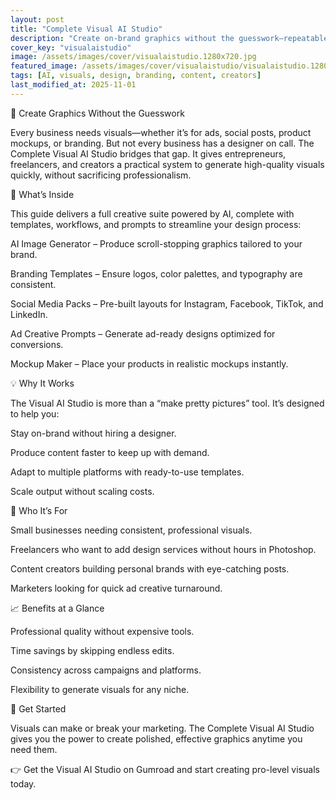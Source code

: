 ```yaml
---
layout: post
title: "Complete Visual AI Studio"
description: "Create on-brand graphics without the guesswork—repeatable prompts, remixing, and export-ready assets."
cover_key: "visualaistudio"
image: /assets/images/cover/visualaistudio.1280x720.jpg
featured_image: /assets/images/cover/visualaistudio/visualaistudio.1280x720.jpg
tags: [AI, visuals, design, branding, content, creators]
last_modified_at: 2025-11-01
---
```


🎨 Create Graphics Without the Guesswork

Every business needs visuals—whether it’s for ads, social posts, product mockups, or branding. But not every business has a designer on call. The Complete Visual AI Studio bridges that gap. It gives entrepreneurs, freelancers, and creators a practical system to generate high-quality visuals quickly, without sacrificing professionalism.

🎯 What’s Inside

This guide delivers a full creative suite powered by AI, complete with templates, workflows, and prompts to streamline your design process:

AI Image Generator – Produce scroll-stopping graphics tailored to your brand.

Branding Templates – Ensure logos, color palettes, and typography are consistent.

Social Media Packs – Pre-built layouts for Instagram, Facebook, TikTok, and LinkedIn.

Ad Creative Prompts – Generate ad-ready designs optimized for conversions.

Mockup Maker – Place your products in realistic mockups instantly.

💡 Why It Works

The Visual AI Studio is more than a “make pretty pictures” tool. It’s designed to help you:

Stay on-brand without hiring a designer.

Produce content faster to keep up with demand.

Adapt to multiple platforms with ready-to-use templates.

Scale output without scaling costs.

🚀 Who It’s For

Small businesses needing consistent, professional visuals.

Freelancers who want to add design services without hours in Photoshop.

Content creators building personal brands with eye-catching posts.

Marketers looking for quick ad creative turnaround.

📈 Benefits at a Glance

Professional quality without expensive tools.

Time savings by skipping endless edits.

Consistency across campaigns and platforms.

Flexibility to generate visuals for any niche.

🔗 Get Started

Visuals can make or break your marketing. The Complete Visual AI Studio gives you the power to create polished, effective graphics anytime you need them.

👉 Get the Visual AI Studio on Gumroad
 and start creating pro-level visuals today.
